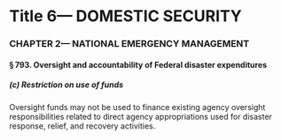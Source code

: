 
# Title 6— DOMESTIC SECURITY
### CHAPTER 2— NATIONAL EMERGENCY MANAGEMENT
#### § 793. Oversight and accountability of Federal disaster expenditures
##### (c) Restriction on use of funds

Oversight funds may not be used to finance existing agency oversight responsibilities related to direct agency appropriations used for disaster response, relief, and recovery activities.
